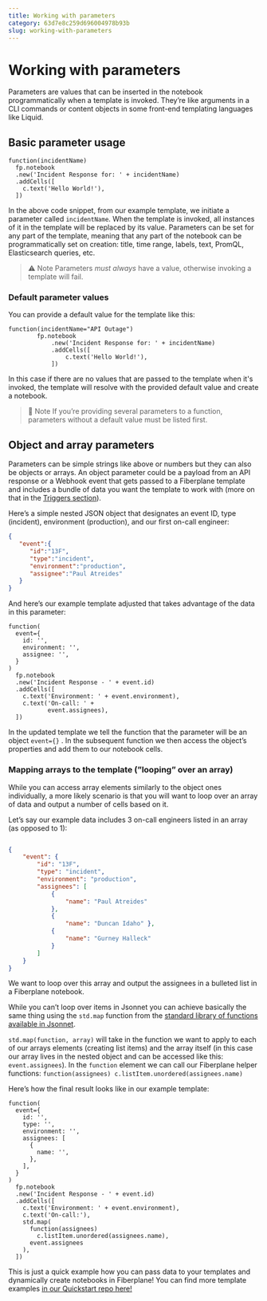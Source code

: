 ```yaml
--- 
title: Working with parameters 
category: 63d7e8c259d696004978b93b 
slug: working-with-parameters
---
```


# Working with parameters

Parameters are values that can be inserted in the notebook programmatically when
a template is invoked. They’re like arguments in a CLI commands or content
objects in some front-end templating languages like Liquid.

## Basic parameter usage

```jsonnet 
function(incidentName)
  fp.notebook
  .new('Incident Response for: ' + incidentName)
  .addCells([
    c.text('Hello World!'),
  ])

```

In the above code snippet, from our example template, we initiate a parameter
called `incidentName`. When the template is invoked, all instances of it in the
template will be replaced by its value. Parameters can be set for any part of
the template, meaning that any part of the notebook can be programmatically set
on creation: title, time range, labels, text, PromQL, Elasticsearch queries,
etc.

> ⚠️ Note
> Parameters *must always* have a value, otherwise invoking a template
> will fail.

### Default parameter values

You can provide a default value for the template like this:

```jsonnet
function(incidentName="API Outage")
		fp.notebook
			.new('Incident Response for: ' + incidentName)
			.addCells([
				c.text('Hello World!'),
			])
```

In this case if there are no values that are passed to the template when it's
invoked, the template will resolve with the provided default value and create a
notebook.

> 📘 Note
> If you’re providing several parameters to a function, parameters
> without a default value must be listed first.

## Object and array parameters

Parameters can be simple strings like above or numbers but they can also be
objects or arrays. An object parameter could be a payload from an API response
or a Webhook event that gets passed to a Fiberplane template and includes a
bundle of data you want the template to work with (more on that in the [Triggers
section](doc:working-with-triggers)).

Here’s a simple nested JSON object that designates an event ID, type (incident),
environment (production), and our first on-call engineer:

```json 
{
   "event":{
      "id":"13F",
      "type":"incident",
      "environment":"production",
      "assignee":"Paul Atreides"
   }
}
```

And here’s our example template adjusted that takes advantage of the data in
this parameter:

```jsonnet
function(
  event={
    id: '',
    environment: '',
    assignee: '',
  }
)
  fp.notebook
  .new('Incident Response - ' + event.id)
  .addCells([
    c.text('Environment: ' + event.environment),
    c.text('On-call: ' +
           event.assignees),
  ])
```

In the updated template we tell the function that the parameter will be an
object `event={}` . In the subsequent function we then access the object’s
properties and add them to our notebook cells.

### Mapping arrays to the template (”looping” over an array)

While you can access array elements similarly to the object ones individually, a
more likely scenario is that you will want to loop over an array of data and
output a number of cells based on it.

Let’s say our example data includes 3 on-call engineers listed in an array (as
opposed to 1):

```json

{
	"event": {
		"id": "13F",
		"type": "incident",
		"environment": "production",
		"assignees": [
			{
				"name": "Paul Atreides" 
			},
			{ 
				"name": "Duncan Idaho" },
			{ 
				"name": "Gurney Halleck"
			}
		]
	}
}
```

We want to loop over this array and output the assignees in a bulleted list in a
Fiberplane notebook.

While you can’t loop over items in Jsonnet you can achieve basically the same
thing using the `std.map` function from the [standard library of functions
available in Jsonnet](https://jsonnet.org/ref/stdlib.html). 

`std.map(function, array)` will take in the function we want to apply to each of
our arrays elements (creating list items) and the array itself (in this case our
array lives in the nested object and can be accessed like this:
`event.assignees`). In the `function` element we can call our Fiberplane helper
functions: `function(assignees) c.listItem.unordered(assignees.name)`

Here’s how the final result looks like in our example template:

```jsonnet
function(
  event={
    id: '',
    type: '',
    environment: '',
    assignees: [
      {
        name: '',
      },
    ],
  }
)
  fp.notebook
  .new('Incident Response - ' + event.id)
  .addCells([
    c.text('Environment: ' + event.environment),
    c.text('On-call:'),
    std.map(
      function(assignees)
        c.listItem.unordered(assignees.name),
      event.assignees
    ),
  ])
```

This is just a quick example how you can pass data to your templates and
dynamically create notebooks in Fiberplane! You can find more template examples
[in our Quickstart repo here!](http://github.com/fiberplane/quickstart)
